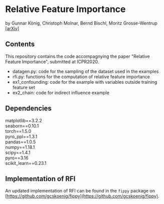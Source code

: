 # Relative Feature Importance
by Gunnar König, Christoph Molnar, Bernd Bischl, Moritz Grosse-Wentrup [[arXiv]](https://arxiv.org/abs/2007.08283)  

## Contents

This repository contains the code accompagnying the paper "Relative Feature Importance", submitted at ICPR2020.  

- datagen.py: code for the sampling of the dataset used in the examples
- rfi.py: functions for the computation of relative feature importance
- ex1_confounding: code for the example with variables outside training feature set
- ex2_chain: code for indirect influence example

## Dependencies

matplotlib==3.2.2  
seaborn==0.10.1  
torch==1.5.0  
pyro_ppl==1.3.1  
pandas==1.0.5  
numpy==1.18.1  
scipy==1.4.1  
pyro==3.16  
scikit_learn==0.23.1  

## Implementation of RFI

An updated implementation of RFI can be found in the `fippy` package on [https://github.com/gcskoenig/fippy](https://github.com/gcskoenig/fippy).
